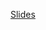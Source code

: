 [Slides](02.%20Algorithms%20&%20DS/06.%20Convex%20Hull/_assets/lesson_610_convex_hull_3__quickhull.pdf)